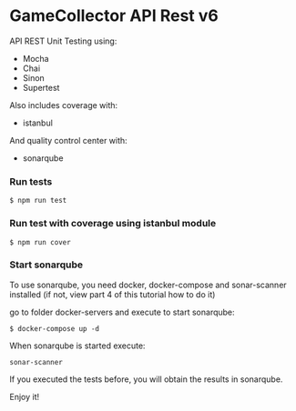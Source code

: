 # GameCollector API Rest v6

API REST Unit Testing using:

- Mocha
- Chai
- Sinon
- Supertest

Also includes coverage with:

- istanbul

And quality control center with:

- sonarqube

### Run tests

```shell
$ npm run test
```

### Run test with coverage using istanbul module

```shell
$ npm run cover
```

### Start sonarqube

To use sonarqube, you need docker, docker-compose and sonar-scanner installed (if not, view part 4 of this tutorial how to do it)

go to folder docker-servers and execute to start sonarqube:

```
$ docker-compose up -d
```

When sonarqube is started execute:

```shell
sonar-scanner
```

If you executed the tests before, you will obtain the results in sonarqube.

Enjoy it!



